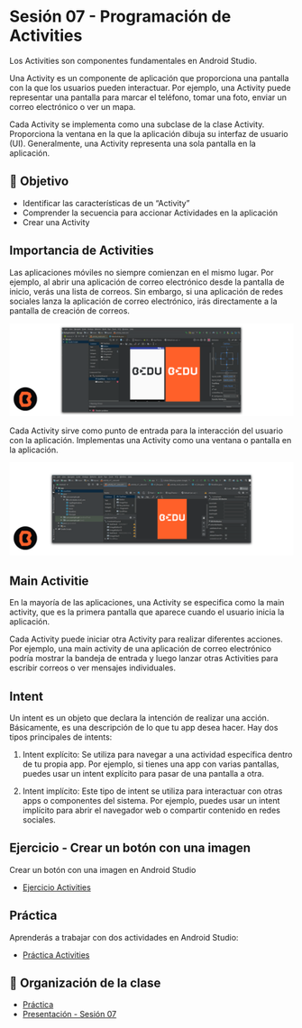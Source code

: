# Sesión 07 - Programación de Activities

 Los Activities son componentes fundamentales en Android Studio.

 Una Activity es un componente de aplicación que proporciona una pantalla con la que los usuarios pueden interactuar. Por ejemplo, una Activity puede representar una pantalla para marcar el teléfono, tomar una foto, enviar un correo electrónico o ver un mapa.

 Cada Activity se implementa como una subclase de la clase Activity. Proporciona la ventana en la que la aplicación dibuja su interfaz de usuario (UI). Generalmente, una Activity representa una sola pantalla en la aplicación.

## 🎯 Objetivo

- Identificar las características de un “Activity”
- Comprender la secuencia para accionar Actividades en la aplicación
- Crear una Activity


## Importancia de Activities

Las aplicaciones móviles no siempre comienzan en el mismo lugar. Por ejemplo, al abrir una aplicación de correo electrónico desde la pantalla de inicio, verás una lista de correos. Sin embargo, si una aplicación de redes sociales lanza la aplicación de correo electrónico, irás directamente a la pantalla de creación de correos.

![Activities](img/01.png)

Cada Activity sirve como punto de entrada para la interacción del usuario con la aplicación. Implementas una Activity como una ventana o pantalla en la aplicación.

![Activities](img/02.png)

## **Main Activitie**

En la mayoría de las aplicaciones, una Activity se especifica como la main activity, que es la primera pantalla que aparece cuando el usuario inicia la aplicación.

Cada Activity puede iniciar otra Activity para realizar diferentes acciones. Por ejemplo, una main activity de una aplicación de correo electrónico podría mostrar la bandeja de entrada y luego lanzar otras Activities para escribir correos o ver mensajes individuales.

## Intent
Un intent es un objeto que declara la intención de realizar una acción. Básicamente, es una descripción de lo que tu app desea hacer. Hay dos tipos principales de intents:


1. Intent explícito: Se utiliza para navegar a una actividad específica dentro de tu propia app. Por ejemplo, si tienes una app con varias pantallas, puedes usar un intent explícito para pasar de una pantalla a otra.

2. Intent implícito: Este tipo de intent se utiliza para interactuar con otras apps o componentes del sistema. Por ejemplo, puedes usar un intent implícito para abrir el navegador web o compartir contenido en redes sociales.


## Ejercicio - Crear un botón con una imagen

Crear un botón con una imagen en Android Studio

- [Ejercicio Activities](ejercicio/README.md)

## Práctica

Aprenderás a trabajar con dos actividades en Android Studio:

- [Práctica Activities](practica/README.md)


## 📝 Organización de la clase

- [Práctica](practica/README.md)
- [Presentación - Sesión 07](presentacion/Sesion-07.pptx)


